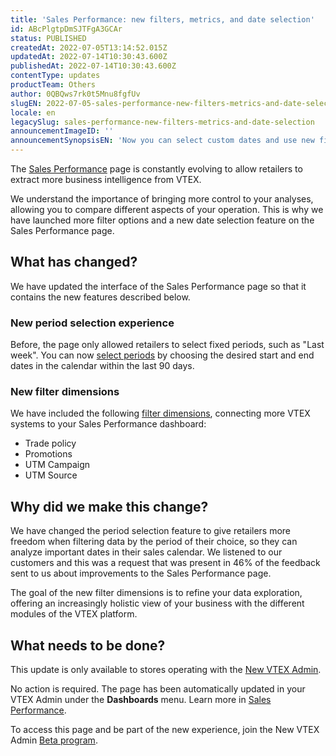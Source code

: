 ```yaml
---
title: 'Sales Performance: new filters, metrics, and date selection'
id: ABcPlgtpDmSJTFgA3GCAr
status: PUBLISHED
createdAt: 2022-07-05T13:14:52.015Z
updatedAt: 2022-07-14T10:30:43.600Z
publishedAt: 2022-07-14T10:30:43.600Z
contentType: updates
productTeam: Others
author: 0QBQws7rk0t5Mnu8fgfUv
slugEN: 2022-07-05-sales-performance-new-filters-metrics-and-date-selection
locale: en
legacySlug: sales-performance-new-filters-metrics-and-date-selection
announcementImageID: ''
announcementSynopsisEN: 'Now you can select custom dates and use new filters in Sales Performance.'
---
```


The [Sales Performance](/en/v4/docs/sales-performance--6gx46RGRzWO8qgaVck7PRp) page is constantly evolving to allow retailers to extract more business intelligence from VTEX. 

We understand the importance of bringing more control to your analyses, allowing you to compare different aspects of your operation. This is why we have launched more filter options and a new date selection feature on the Sales Performance page. 

## What has changed?

We have updated the interface of the Sales Performance page so that it contains the new features described below.

### New period selection experience

Before, the page only allowed retailers to select fixed periods, such as "Last week". You can now [select periods](/en/v4/docs/sales-performance--6gx46RGRzWO8qgaVck7PRp#period) by choosing the desired start and end dates in the calendar within the last 90 days. 

### New filter dimensions

We have included the following [filter dimensions](/en/v4/docs/sales-performance--6gx46RGRzWO8qgaVck7PRp#filter-dimensions-and-data-grouping), connecting more VTEX systems to your Sales Performance dashboard:

* Trade policy
* Promotions
* UTM Campaign
* UTM Source

## Why did we make this change?

We have changed the period selection feature to give retailers more freedom when filtering data by the period of their choice, so they can analyze important dates in their sales calendar. We listened to our customers and this was a request that was present in 46% of the feedback sent to us about improvements to the Sales Performance page.

The goal of the new filter dimensions is to refine your data exploration, offering an increasingly holistic view of your business with the different modules of the VTEX platform.

## What needs to be done?

This update is only available to stores operating with the [New VTEX Admin](/en/announcements/welcome-to-the-redesigned-vtex-admin--5tLPBodp6Xu03vYdyBTGTa). 

No action is required. The page has been automatically updated in your VTEX Admin under the **Dashboards** menu. Learn more in [Sales Performance](/en/v4/docs/sales-performance--6gx46RGRzWO8qgaVck7PRp).

To access this page and be part of the new experience, join the New VTEX Admin [Beta program](https://content.vtex.com/participe-do-programa-beta-en/?utm_source=landing_page&utm_medium=help_center&utm_campaign=new_admin_beta).
